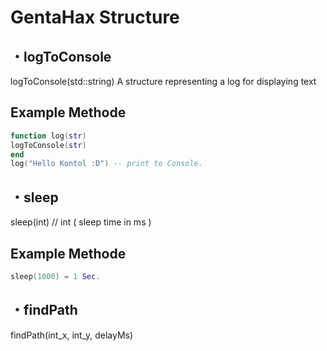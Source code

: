 # GentaHax Structure

## ・logToConsole

logToConsole(std::string) 
A structure representing a log for displaying text
## Example Methode
```lua
function log(str)
logToConsole(str)
end
log("Hello Kontol :D") -- print to Console.
```
## ・sleep

sleep(int) // int ( sleep time in ms ) 
## Example Methode
```lua
sleep(1000) = 1 Sec.
```
## ・findPath

findPath(int_x, int_y, delayMs) 
